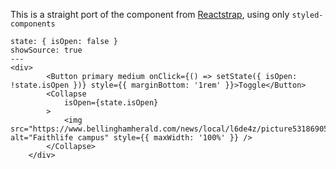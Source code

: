 This is a straight port of the component from [Reactstrap](https://reactstrap.github.io/components/collapse/), using only `styled-components`

```react
state: { isOpen: false }
showSource: true
---
<div>
		<Button primary medium onClick={() => setState({ isOpen: !state.isOpen })} style={{ marginBottom: '1rem' }}>Toggle</Button>
		<Collapse
			isOpen={state.isOpen}
		>
			<img src="https://www.bellinghamherald.com/news/local/l6de4z/picture53186905/alternates/LANDSCAPE_1140/Faithlife%201" alt="Faithlife campus" style={{ maxWidth: '100%' }} />
		</Collapse>
	</div>
```
